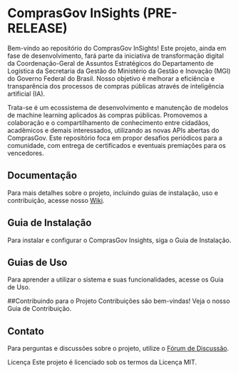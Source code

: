 # ComprasGov InSights (PRE-RELEASE)

Bem-vindo ao repositório do ComprasGov InSights! Este projeto, ainda em fase de desenvolvimento, fará parte da iniciativa de transformação digital da Coordenação-Geral de Assuntos Estratégicos do Departamento de Logística da Secretaria da Gestão do Ministério da Gestão e Inovação (MGI) do Governo Federal do Brasil. Nosso objetivo é melhorar a eficiência e transparência dos processos de compras públicas através de inteligência artificial (IA).

Trata-se é um ecossistema de desenvolvimento e manutenção de modelos de machine learning aplicados às compras públicas. Promovemos a colaboração e o compartilhamento de conhecimento entre cidadãos, acadêmicos e demais interessados, utilizando as novas APIs abertas do ComprasGov. Este repositório foca em propor desafios periódicos para a comunidade, com entrega de certificados e eventuais premiações para os vencedores.

## Documentação
Para mais detalhes sobre o projeto, incluindo guias de instalação, uso e contribuição, acesse nosso [Wiki](https://github.com/gestaogovbr/comprasgov-insights/wiki).

## Guia de Instalação
Para instalar e configurar o ComprasGov Insights, siga o Guia de Instalação.

## Guias de Uso
Para aprender a utilizar o sistema e suas funcionalidades, acesse os Guia de Uso.

##Contribuindo para o Projeto
Contribuições são bem-vindas! Veja o nosso Guia de Contribuição.

## Contato
Para perguntas e discussões sobre o projeto, utilize o [Fórum de Discussão](https://github.com/gestaogovbr/comprasgov-insights/discussions).

Licença
Este projeto é licenciado sob os termos da Licença MIT.
